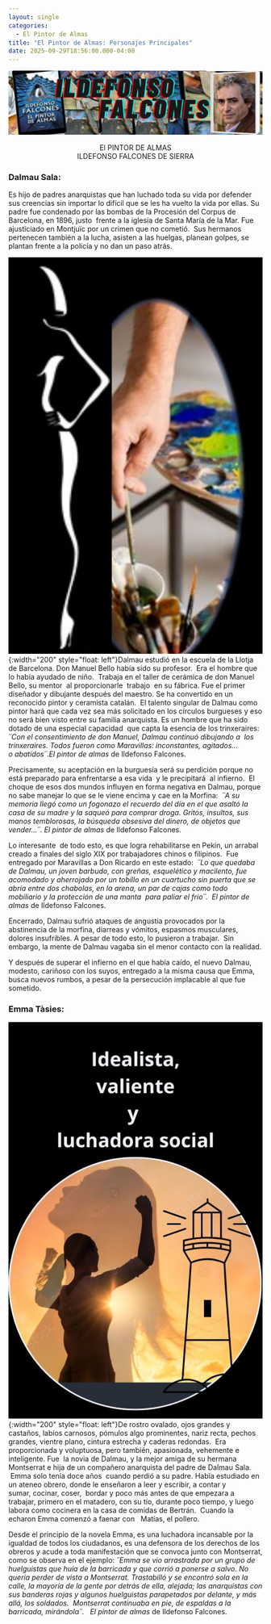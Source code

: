 ```yaml
---
layout: single
categories:
  - El Pintor de Almas
title: "El Pintor de Almas: Personajes Principales"
date: 2025-09-29T18:56:00.000-04:00
---
```

![](/assets/img/banner-el-pintor-de-almas.png)

<center>El PINTOR DE ALMAS</center> 
<center>ILDEFONSO FALCONES DE SIERRA</center>

### **Dalmau Sala**:  

Es hijo de padres anarquistas que han luchado toda su vida por defender sus creencias sin importar lo difícil que se les ha vuelto la vida por ellas. Su padre fue condenado por las bombas de la Procesión del Corpus de Barcelona, en 1896, justo  frente a la iglesia de Santa María de la Mar. Fue ajusticiado en Montjuïc por un crimen que no cometió.  Sus hermanos pertenecen también a la lucha, asisten a las huelgas, planean golpes, se plantan frente a la policía y no dan un paso atrás.   

![](/assets/img/silueta-del-pintor-de-alma.jpg){:width="200" style="float: left"}Dalmau estudió en la escuela de la Llotja de Barcelona. Don Manuel Bello había sido su profesor.  Era el hombre que lo había ayudado de niño.  Trabaja en el taller de cerámica de don Manuel Bello, su mentor  al proporcionarle  trabajo  en su fábrica. Fue el primer diseñador y dibujante después del maestro. Se ha convertido en un reconocido pintor y ceramista catalán.  El talento singular de Dalmau como pintor hará que cada vez sea más solicitado en los círculos burgueses y eso no será bien visto entre su familia anarquista. Es un hombre que ha sido dotado de una especial capacidad  que capta la esencia de los trinxeraires:  *´´*Con el consentimiento de don Manuel, Dalmau continuó dibujando a  los trinxeraires. Todos fueron como Maravillas: inconstantes, agitados... o abatidos*´´*.*El pintor de almas* de Ildefonso Falcones.

Precisamente, su aceptación en la burguesía será su perdición porque no está preparado para enfrentarse a esa vida  y le precipitará  al infierno.  El choque de esos dos mundos influyen en forma negativa en Dalmau, porque no sabe manejar lo que se le viene encima y cae en la Morfina:  *´´*A su memoria llegó como un fogonazo el recuerdo del día en el que asaltó la casa de su madre y la saqueó para comprar droga. Gritos, insultos, sus manos temblorosas, la búsqueda obsesiva del dinero, de objetos que vender...*´´*. *El pintor de almas* de Ildefonso Falcones.

Lo interesante  de todo esto, es que logra rehabilitarse en Pekín, un arrabal creado a finales del siglo XIX por trabajadores chinos o filipinos.  Fue entregado por Maravillas a Don Ricardo en este estado:  *´´*Lo que quedaba de Dalmau, un joven barbudo, con greñas, esquelético y macilento, fue acomodado y aherrojado por un tobillo
en un cuartucho sin puerta que se abría entre dos chabolas, en la arena, un par de cajas como todo mobiliario y la protección de una manta  para paliar el frío*´´*.  *El pintor de almas* de Ildefonso Falcones. 

Encerrado, Dalmau sufrió ataques de angustia provocados por la abstinencia de la morfina, diarreas y vómitos, espasmos musculares, dolores insufribles. A pesar de todo esto, lo pusieron a trabajar.  Sin embargo, la mente de Dalmau vagaba sin el menor contacto con la realidad.

Y después de superar el infierno en el que había caído, el nuevo Dalmau, modesto, cariñoso con los suyos, entregado a la misma causa que Emma, busca nuevos rumbos, a pesar de la persecución implacable al que fue sometido. 

### Emma Tàsies: 

 


![](/assets/img/emma.jpg){:width="200" style="float: left"}De rostro ovalado, ojos grandes y castaños, labios carnosos, pómulos algo prominentes, nariz recta, pechos grandes, vientre plano, cintura estrecha y caderas redondas.  Era proporcionada y voluptuosa, pero también, apasionada, vehemente e inteligente. Fue  la novia de Dalmau, y la mejor amiga de su hermana Montserrat e hija de un compañero anarquista del padre de Dalmau Sala.  Emma solo tenía doce años  cuando perdió a su padre. Había estudiado en un ateneo obrero, donde le enseñaron a leer y escribir, a contar y sumar, cocinar, coser,  bordar y poco más antes de que empezara a trabajar, primero en el matadero, con su tío, durante poco tiempo, y luego labora como cocinera en la casa de comidas de Bertrán.  Cuando la echaron Emma comenzó a faenar con   Matías, el pollero.

Desde el principio de la novela Emma, es una luchadora incansable por la igualdad de todos los ciudadanos, es una defensora de los derechos de los obreros y acude a toda manifestación que se convoca junto con Montserrat, como se observa en el ejemplo: *´´*Emma se vio arrastrada por un grupo de huelguistas que huía de la barricada y que corrió a ponerse a salvo. No quería perder de vista a Montserrat. Trastabilló y se encontró sola en la calle, la mayoría de la gente por detrás de ella, alejada; las anarquistas con sus banderas rojas y algunos huelguistas parapetados por delante, y más allá, los soldados.  Montserrat continuaba en pie, de espaldas a la barricada, mirándola*´´*.   *El pintor de almas* de Ildefonso Falcones.
